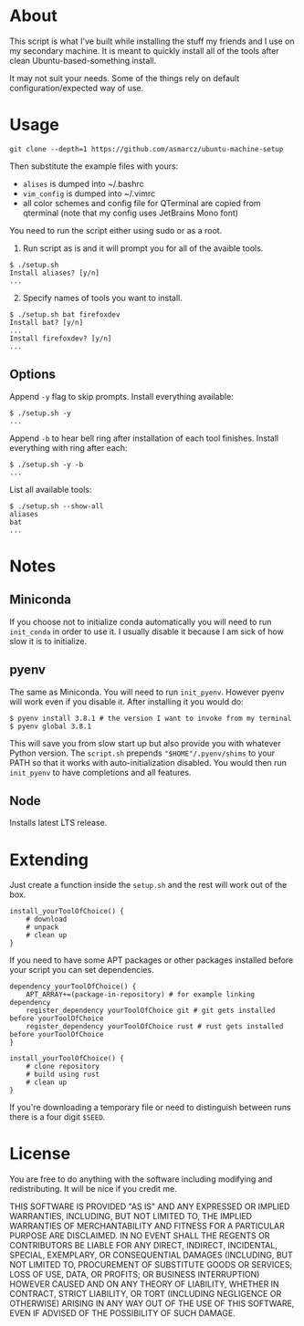 # About

This script is what I've built while installing the stuff my friends and I use on my secondary machine. It is meant to quickly install all of the tools after clean Ubuntu-based-something install.

It may not suit your needs. Some of the things rely on default configuration/expected way of use.


# Usage

```
git clone --depth=1 https://github.com/asmarcz/ubuntu-machine-setup
```

Then substitute the example files with yours:
- `alises` is dumped into ~/.bashrc
- `vim_config` is dumped into ~/.vimrc
- all color schemes and config file for QTerminal are copied from qterminal (note that my config uses JetBrains Mono font)

You need to run the script either using sudo or as a root.

1. Run script as is and it will prompt you for all of the avaible tools.
```
$ ./setup.sh 
Install aliases? [y/n]
...
```

2. Specify names of tools you want to install.
```
$ ./setup.sh bat firefoxdev
Install bat? [y/n]
...
Install firefoxdev? [y/n]
...
```

## Options
Append `-y` flag to skip prompts. Install everything available:
```
$ ./setup.sh -y
...
```

Append `-b` to hear bell ring after installation of each tool finishes. Install everything with ring after each:
```
$ ./setup.sh -y -b
...
```

List all available tools:
```
$ ./setup.sh --show-all
aliases
bat
...
```


# Notes

## Miniconda
If you choose not to initialize conda automatically you will need to run `init_conda` in order to use it. I usually disable it because I am sick of how slow it is to initialize.

## pyenv
The same as Miniconda. You will need to run `init_pyenv`. However pyenv will work even if you disable it. After installing it you would do:
```
$ pyenv install 3.8.1 # the version I want to invoke from my terminal
$ pyenv global 3.8.1
```
This will save you from slow start up but also provide you with whatever Python version.
The `script.sh` prepends `"$HOME"/.pyenv/shims` to your PATH so that it works with auto-initialization disabled. You would then run `init_pyenv` to have completions and all features.

## Node
Installs latest LTS release.


# Extending

Just create a function inside the `setup.sh` and the rest will work out of the box.

```
install_yourToolOfChoice() {
	# download
	# unpack
	# clean up
}
```

If you need to have some APT packages or other packages installed before your script you can set dependencies.
```
dependency_yourToolOfChoice() {
	APT_ARRAY+=(package-in-repository) # for example linking dependency
	register_dependency yourToolOfChoice git # git gets installed before yourToolOfChoice
	register_dependency yourToolOfChoice rust # rust gets installed before yourToolOfChoice
}

install_yourToolOfChoice() {
	# clone repository
	# build using rust
	# clean up
}
```

If you're downloading a temporary file or need to distinguish between runs there is a four digit `$SEED`.


# License

You are free to do anything with the software including modifying and redistributing. It will be nice if you credit me.

THIS SOFTWARE IS PROVIDED "AS IS" AND ANY EXPRESSED OR IMPLIED WARRANTIES, INCLUDING, BUT NOT LIMITED TO, THE IMPLIED WARRANTIES OF MERCHANTABILITY AND FITNESS FOR A PARTICULAR PURPOSE ARE DISCLAIMED. IN NO EVENT SHALL THE REGENTS OR CONTRIBUTORS BE LIABLE FOR ANY DIRECT, INDIRECT, INCIDENTAL, SPECIAL, EXEMPLARY, OR CONSEQUENTIAL DAMAGES (INCLUDING, BUT NOT LIMITED TO, PROCUREMENT OF SUBSTITUTE GOODS OR SERVICES; LOSS OF USE, DATA, OR PROFITS; OR BUSINESS INTERRUPTION)
HOWEVER CAUSED AND ON ANY THEORY OF LIABILITY, WHETHER IN CONTRACT, STRICT LIABILITY, OR TORT (INCLUDING NEGLIGENCE OR OTHERWISE) ARISING IN ANY WAY OUT OF THE USE OF THIS SOFTWARE, EVEN IF ADVISED OF THE POSSIBILITY OF SUCH DAMAGE.
